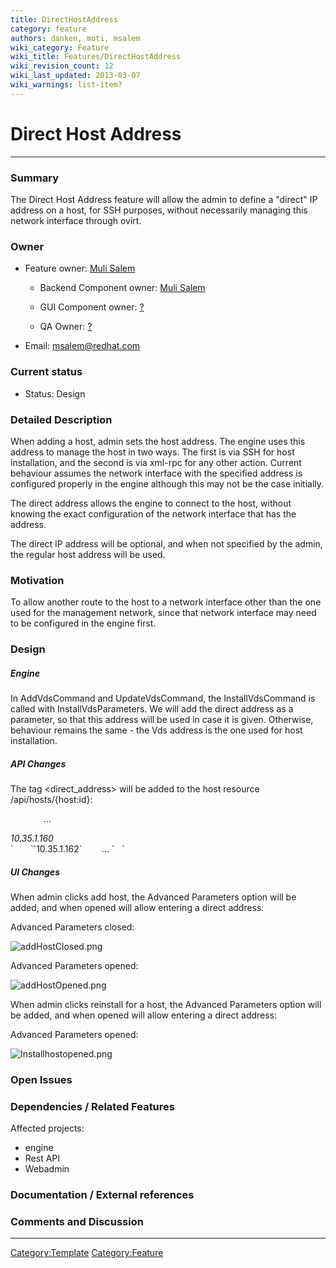 ```yaml
---
title: DirectHostAddress
category: feature
authors: danken, moti, msalem
wiki_category: Feature
wiki_title: Features/DirectHostAddress
wiki_revision_count: 12
wiki_last_updated: 2013-03-07
wiki_warnings: list-item?
---
```


# Direct Host Address

------------------------------------------------------------------------

### Summary

The Direct Host Address feature will allow the admin to define a "direct" IP address on a host, for SSH purposes, without necessarily managing this network interface through ovirt.

### Owner

*   Feature owner: [ Muli Salem](User:msalem)

    * Backend Component owner: [ Muli Salem](User:msalem)

    * GUI Component owner: [ ?](User:?)

    * QA Owner: [ ?](User:?)

*   Email: msalem@redhat.com

### Current status

*   Status: Design

### Detailed Description

When adding a host, admin sets the host address. The engine uses this address to manage the host in two ways. The first is via SSH for host installation, and the second is via xml-rpc for any other action. Current behaviour assumes the network interface with the specified address is configured properly in the engine although this may not be the case initially.

The direct address allows the engine to connect to the host, without knowing the exact configuration of the network interface that has the address.

The direct IP address will be optional, and when not specified by the admin, the regular host address will be used.

### Motivation

To allow another route to the host to a network interface other than the one used for the management network, since that network interface may need to be configured in the engine first.

### Design

##### Engine

In AddVdsCommand and UpdateVdsCommand, the InstallVdsCommand is called with InstallVdsParameters. We will add the direct address as a parameter, so that this address will be used in case it is given. Otherwise, behaviour remains the same - the Vds address is the one used for host installation.

##### API Changes

The tag <direct_address> will be added to the host resource /api/hosts/{host:id}:

`   `<host id="56d6d62f-6af0-4c02-8500-4be041180031">
             ...
             

<address>
10.35.1.160

</address>
`       `<direct_address>`10.35.1.162`</direct_address>
             ...
`   `</host>

##### UI Changes

When admin clicks add host, the Advanced Parameters option will be added, and when opened will allow entering a direct address:

Advanced Parameters closed:

![](addHostClosed.png "addHostClosed.png")

Advanced Parameters opened:

![](addHostOpened.png "addHostOpened.png")

When admin clicks reinstall for a host, the Advanced Parameters option will be added, and when opened will allow entering a direct address:

Advanced Parameters opened:

![]( Installhostopened.png " Installhostopened.png")

### Open Issues

### Dependencies / Related Features

Affected projects:

*   engine
*   Rest API
*   Webadmin

### Documentation / External references

### Comments and Discussion

------------------------------------------------------------------------

<Category:Template> <Category:Feature>
